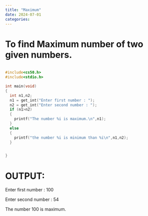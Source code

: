 ```yaml
---
title: "Maximum"
date: 2024-07-01
categories:
---
```

# To find Maximum number of two given numbers.
```c

#include<cs50.h>
#include<stdio.h>

int main(void)
{
  int n1,n2;
  n1 = get_int("Enter first number : ");
  n2 = get_int("Enter second number : ");
  if (n1>n2)
  {
    printf("The number %i is maximum.\n",n1);
  }
  else
  {
    printf("the number %i is minimum than %i\n",n1,n2);
  }


}
```

# OUTPUT:

Enter first number : 100

Enter second number : 54

The number 100 is maximum.